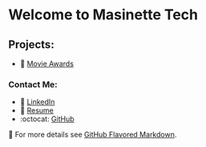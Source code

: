 # Welcome to Masinette Tech


## Projects:
- 🎥 [Movie Awards](https://masinette.github.io/shopify-shoppies/)

### Contact Me:
- 📎 [LinkedIn](https://ca.linkedin.com/in/toni-ann-samuels?trk=profile-badge)
- 📎 [Resume](https://www.canva.com/design/DAEZhns-vds/EmOaaGKbXfGiJ2c7uN6TqQ/view?utm_content=DAEZhns-vds&utm_campaign=designshare&utm_medium=link&utm_source=publishsharelink)
- :octocat: [GitHub](https://github.com/masinette)









📌 For more details see [GitHub Flavored Markdown](https://guides.github.com/features/mastering-markdown/).

